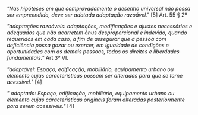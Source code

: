 *"Nas hipóteses em que comprovadamente o desenho universal não possa ser empreendido, deve ser adotada adaptação razoável."* [5] Art. 55 § 2º

*"adaptações razoáveis: adaptações, modificações e ajustes necessários e adequados que não acarretem ônus desproporcional e indevido, quando requeridos em cada caso, a fim de assegurar que a pessoa com deficiência possa gozar ou exercer, em igualdade de condições e oportunidades com as demais pessoas, todos os direitos e liberdades fundamentais."* Art 3º VI.

*"adaptável:  Espaço,  edificação,  mobiliário,  equipamento  urbano  ou  elemento  cujas  características  possam ser alteradas para que se torne acessível."* [4]

*" adaptado:  Espaço,  edificação,  mobiliário,  equipamento  urbano  ou  elemento  cujas  características  originais foram alteradas posteriormente para serem acessíveis."* [4]